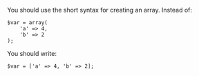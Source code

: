 You should use the short syntax for creating an array.
Instead of:
    
    $var = array(
        'a' => 4,
        'b' => 2
    );

You should write:
    
    $var = ['a' => 4, 'b' => 2];